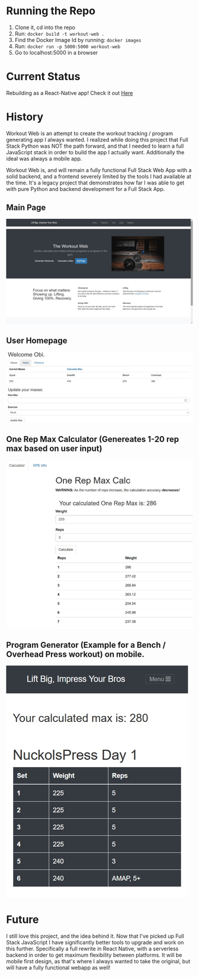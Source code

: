 # Running the Repo
1. Clone it, cd into the repo
2. Run: ```docker build -t workout-web .```
3. Find the Docker Image Id by running: ```docker images```
4. Run: ```docker run -p 5000:5000 workout-web```
5. Go to localhost:5000 in a browser

# Current Status
Rebuilding as a React-Native app! Check it out [Here](https://github.com/ObiBaratt/rn-workout/tree/main)

# History
Workout Web is an attempt to create the workout tracking / program generating app I always wanted. I realized while doing this project that Full Stack Python was NOT the path forward, and that I needed to learn a full JavaScript stack in order to build the app I actually want. Additionally the ideal was always a mobile app.

Workout Web is, and will remain a fully functional Full Stack Web App with a solid backend, and a frontend severely limited by the tools I had available at the time. It's a legacy project that demonstrates how far I was able to get with pure Python and backend development for a Full Stack App.

## Main Page
![Main Page on Desktop](https://github.com/ObiBaratt/Workout-Web/blob/main/static/img/ww-main.jpg)
## User Homepage
![User Homepage on Desktop](https://github.com/ObiBaratt/Workout-Web/blob/main/static/img/ww-home.jpg)
## One Rep Max Calculator (Genereates 1-20 rep max based on user input)
![One Rep Max Calc on Desktop](https://github.com/ObiBaratt/Workout-Web/blob/main/static/img/ww-1rm.jpg)
## Program Generator (Example for a Bench / Overhead Press workout) on mobile.
![Workout Generation on Mobile](https://github.com/ObiBaratt/Workout-Web/blob/main/static/img/ww-res-prog.jpg)


# Future
I still love this project, and the idea behind it. Now that I've picked up Full Stack JavaScript I have significantly better tools to upgrade and work on this further. Specifically a full rewrite in React Native, with a serverless backend in order to get maximum flexibility between platforms. It will be mobile first design, as that's where I always wanted to take the original, but will have a fully functional webapp as well!
